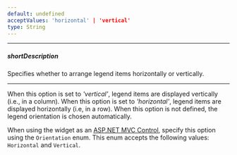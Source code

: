 ```yaml
---
default: undefined
acceptValues: 'horizontal' | 'vertical'
type: String
---
```

---
##### shortDescription
Specifies whether to arrange legend items horizontally or vertically.

---
When this option is set to *'vertical'*, legend items are displayed vertically (i.e., in a column). When this option is set to *'horizontal'*, legend items are displayed horizontally (i.e, in a row). When this option is not defined, the legend orientation is chosen automatically.

When using the widget as an [ASP.NET MVC Control](/concepts/35%20ASP.NET%20MVC%20Controls/20%20Fundamentals '/Documentation/Guide/ASP.NET_MVC_Controls/Fundamentals/'), specify this option using the `Orientation` enum. This enum accepts the following values: `Horizontal` and `Vertical`.